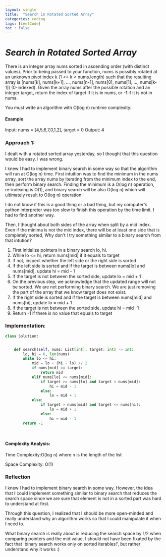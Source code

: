 ```yaml
---
layout: single
title:  "Search in Rotated Sorted Array"
categories: coding
tags: [LeetCode]
toc : false
---
```


# *Search in Rotated Sorted Array*

There is an integer array nums sorted in ascending order (with distinct values).
Prior to being passed to your function, nums is possibly rotated at an unknown pivot index k (1 <= k < nums.length) such that the resulting array is [nums[k], nums[k+1], ..., nums[n-1], nums[0], nums[1], ..., nums[k-1]] (0-indexed).
Given the array nums after the possible rotation and an integer target, return the index of target if it is in nums, or -1 if it is not in nums.

You must write an algorithm with O(log n) runtime complexity.


#### Example

Input: nums = [4,5,6,7,0,1,2], target = 0
Output: 4

### Approach 1: 

I dealt with a rotated sorted array yesterday, so I thought that this question would be easy.
I was wrong.

I knew I had to implement binary search in some way so that the algorithm will run at O(log n) time.
First intuition was to find the minimum in the nums array, sort the array nums by iterating from the minimum index to the end, then perform binary search.
Finding the minimum is a O(log n) operation, re-indexing is O(1), and binary search will be also O(log n) which will ultimately result to O(log n) operation.

I do not know if this is a good thing or a bad thing, but my computer's python interpreter was too slow to finish this operation by the time limit.
I had to find another way.

Then, I thought about both sides of the array when split by a mid index.
Even if the minima is not the mid index, there will be at least one side that is completely sorted,
Why don't I try something similar to a binary search from that intution?

1. First initialize pointers in a binary search lo, hi.
2. While lo <= hi, return nums[mid] if it equals to target
3. If not, inspect whether the left side or the right side is sorted
4. If the left side is sorted and if the target is between nums[lo] and nums[mid], update hi = mid - 1
5. If the target is not between the sorted side, update lo = mid + 1
6. On the previous step, we acknowledge that the updated range will not be sorted. We are not performing binary search. We are just removing the part of the array that we know target does not exist.
7. If the right side is sorted and if the target is between nums[mid] and nums[hi], update lo = mid + 1
8. If the target is not between the sorted side, update hi = mid -1
9. Return -1 if there is no value that equals to target

### Implementation:

```python
class Solution:


    def search(self, nums: List[int], target: int) -> int:
        lo, hi = 0, len(nums)
        while lo <= hi:
            mid = lo + (hi - lo) // 2
            if nums[mid] == target:
                return mid
            elif nums[lo] <= nums[mid]:
                if target >= nums[lo] and target < nums[mid]:
                    hi = mid - 1
                else:
                    lo = mid + 1
            else:
                if target > nums[mid] and target <= nums[hi]:
                    lo = mid + 1
                else:
                    hi = mid - 1
        return -1
        
        
```

#### Complexity Analysis:

Time Complexity:O(log n) where n is the length of the list

Space Complexity: O(1)


### Reflection

I knew I had to implement binary search in some way.
However, the idea that I could implement something similar to binary search that reduces the search space since we are sure that element is not in a sorted part was hard to understand at first.

Through this question, I realized that I should be more open-minded and really understand why an algorithm works so that I could manipulate it when I need to.

What binary search is really about is reducing the search space by 1/2 when comparing pointers and the mid value. 
I should not have been fixated by the fact that 'binary search works only on sorted iterables!', but rather understand why it works :)

